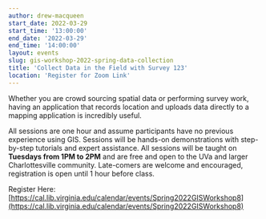 ```yaml
---
author: drew-macqueen
start_date: 2022-03-29
start_time: '13:00:00'
end_date: '2022-03-29'
end_time: '14:00:00'
layout: events
slug: gis-workshop-2022-spring-data-collection
title: 'Collect Data in the Field with Survey 123'
location: 'Register for Zoom Link'
---
```


Whether you are crowd sourcing spatial data or performing survey work, having an application that records location and uploads data directly to a mapping application is incredibly useful.   

All sessions are one hour and assume participants have no previous experience using GIS.  Sessions will be hands-on demonstrations with step-by-step tutorials and expert assistance.  All sessions will be taught on **Tuesdays from 1PM to 2PM** and are free and open to the UVa and larger Charlottesville community. Late-comers are welcome and encouraged, registration is open until 1 hour before class.

Register Here: [https://cal.lib.virginia.edu/calendar/events/Spring2022GISWorkshop8](https://cal.lib.virginia.edu/calendar/events/Spring2022GISWorkshop8)